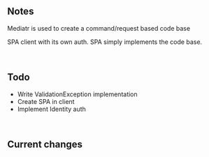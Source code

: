 Notes
----

Mediatr is used to create a command/request based code base

SPA client with its own auth. SPA simply implements the code base.

<br />

Todo
----
- Write ValidationException implementation
- Create SPA in client
- Implement Identity auth


<br />

Current changes
----


